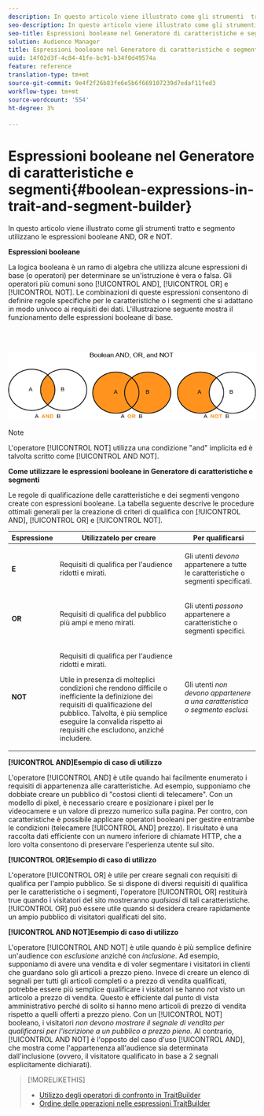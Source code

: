 ```yaml
---
description: In questo articolo viene illustrato come gli strumenti  tratto e segmento utilizzano le espressioni booleane AND, OR e NOT.
seo-description: In questo articolo viene illustrato come gli strumenti  tratto e segmento utilizzano le espressioni booleane AND, OR e NOT.
seo-title: Espressioni booleane nel Generatore di caratteristiche e segmenti
solution: Audience Manager
title: Espressioni booleane nel Generatore di caratteristiche e segmenti
uuid: 14f02d3f-4c84-41fe-bc91-b34f0d49574a
feature: reference
translation-type: tm+mt
source-git-commit: 9e4f2f26b83fe6e5b6f669107239d7edaf11fed3
workflow-type: tm+mt
source-wordcount: '554'
ht-degree: 3%

---
```



# Espressioni booleane nel Generatore di caratteristiche e segmenti{#boolean-expressions-in-trait-and-segment-builder}

In questo articolo viene illustrato come gli strumenti  tratto e segmento utilizzano le espressioni booleane AND, OR e NOT.

<!-- 

c_tb_boolean.xml

 -->

**Espressioni booleane**

La logica booleana è un ramo di algebra che utilizza alcune espressioni di base (o operatori) per determinare se un&#39;istruzione è vera o falsa. Gli operatori più comuni sono [!UICONTROL AND], [!UICONTROL OR] e [!UICONTROL NOT]. Le combinazioni di queste espressioni consentono di definire regole specifiche per le caratteristiche o i segmenti che si adattano in modo univoco ai requisiti dei dati. L&#39;illustrazione seguente mostra il funzionamento delle espressioni booleane di base.

<br> 

![](assets/BooleanOverview_small.png)

>[!NOTE]
>
>L&#39;operatore [!UICONTROL NOT] utilizza una condizione &quot;and&quot; implicita ed è talvolta scritto come [!UICONTROL AND NOT].

**Come utilizzare le espressioni booleane in Generatore di caratteristiche e segmenti**

Le regole di qualificazione delle caratteristiche e dei segmenti vengono create con espressioni booleane. La tabella seguente descrive le procedure ottimali generali per la creazione di criteri di qualifica con [!UICONTROL AND], [!UICONTROL OR] e [!UICONTROL NOT].

<table id="table_C762872C98F54C4A86A2F1C840A86657"> 
 <thead> 
  <tr> 
   <th colname="col1" class="entry"> Espressione </th> 
   <th colname="col2" class="entry"> Utilizzatelo per creare </th> 
   <th colname="col3" class="entry"> Per qualificarsi </th> 
  </tr>
 </thead>
 <tbody> 
  <tr> 
   <td colname="col1"> <p><b><span class="wintitle"> E</span></b> </p> </td> 
   <td colname="col2"> <p>Requisiti di qualifica per l'audience ridotti e mirati. </p> </td> 
   <td colname="col3"> <p>Gli utenti <i>devono </i> appartenere a tutte le caratteristiche o segmenti specificati. </p> </td> 
  </tr> 
  <tr> 
   <td colname="col1"> <p><b><span class="wintitle"> OR</span></b> </p> </td> 
   <td colname="col2"> <p>Requisiti di qualifica del pubblico più ampi e meno mirati. </p> </td> 
   <td colname="col3"> <p>Gli utenti <i>possono</i> appartenere a caratteristiche o segmenti specifici. </p> </td> 
  </tr> 
  <tr> 
   <td colname="col1"> <p><b><span class="wintitle"> NOT</span></b> </p> </td> 
   <td colname="col2"> <p>Requisiti di qualifica per l'audience ridotti e mirati. </p> <p>Utile in presenza di molteplici condizioni che rendono difficile o inefficiente la definizione dei requisiti di qualificazione del pubblico. Talvolta, è più semplice eseguire la convalida rispetto ai requisiti che escludono, anziché includere. </p> </td> 
   <td colname="col3"> <p>Gli utenti <i>non devono appartenere a una caratteristica o segmento esclusi.</i> </p> </td> 
  </tr> 
 </tbody> 
</table>

**[!UICONTROL AND]Esempio di caso di utilizzo**

L&#39;operatore [!UICONTROL AND] è utile quando hai facilmente enumerato i requisiti di appartenenza alle caratteristiche. Ad esempio, supponiamo che dobbiate creare un pubblico di &quot;costosi clienti di telecamere&quot;. Con un modello di pixel, è necessario creare e posizionare i pixel per le videocamere e un valore di prezzo numerico sulla pagina. Per contro, con caratteristiche è possibile applicare operatori booleani per gestire entrambe le condizioni (telecamere [!UICONTROL AND] prezzo). Il risultato è una raccolta dati efficiente con un numero inferiore di chiamate HTTP, che a loro volta consentono di preservare l&#39;esperienza utente sul sito.

**[!UICONTROL OR]Esempio di caso di utilizzo**

L&#39;operatore [!UICONTROL OR] è utile per creare segnali con requisiti di qualifica per l&#39;ampio pubblico. Se si dispone di diversi requisiti di qualifica per le caratteristiche o i segmenti, l&#39;operatore [!UICONTROL OR] restituirà true quando i visitatori del sito mostreranno *qualsiasi* di tali caratteristiche. [!UICONTROL OR] può essere utile quando si desidera creare rapidamente un ampio pubblico di visitatori qualificati del sito.

**[!UICONTROL AND NOT]Esempio di caso di utilizzo**

L&#39;operatore [!UICONTROL AND NOT] è utile quando è più semplice definire un&#39;audience con *esclusione* anziché con *inclusione*. Ad esempio, supponiamo di avere una vendita e di voler segmentare i visitatori in clienti che guardano solo gli articoli a prezzo pieno. Invece di creare un elenco di segnali per tutti gli articoli completi o a prezzo di vendita qualificati, potrebbe essere più semplice qualificare i visitatori se hanno *not* visto un articolo a prezzo di vendita. Questo è efficiente dal punto di vista amministrativo perché di solito si hanno meno articoli di prezzo di vendita rispetto a quelli offerti a prezzo pieno. Con un [!UICONTROL NOT] booleano, i visitatori *non devono mostrare il segnale di vendita per qualificarsi per l&#39;iscrizione a un pubblico a prezzo pieno.* Al contrario, [!UICONTROL AND NOT] è l&#39;opposto del caso d&#39;uso [!UICONTROL AND], che mostra come l&#39;appartenenza all&#39;audience sia determinata dall&#39;inclusione (ovvero, il visitatore qualificato in base a 2 segnali esplicitamente dichiarati).

>[!MORELIKETHIS]
>
>* [Utilizzo degli operatori di confronto in TraitBuilder](../features/traits/trait-comparison-operators.md)
>* [Ordine delle operazioni nelle espressioni TraitBuilder](../features/traits/trait-operator-precedence.md)

